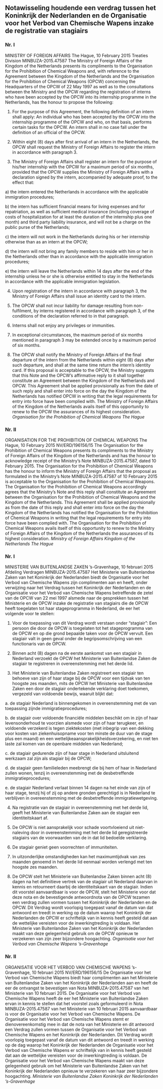 <meta http-equiv='Content-Type' content='text/html; charset=utf-8' />

## Notawisseling houdende een verdrag tussen het Koninkrijk der Nederlanden en de Organisatie voor het Verbod van Chemische Wapens inzake de registratie van stagiairs

### Nr.  I  

MINISTRY OF FOREIGN AFFAIRS The Hague, 10 February 2015 Treaties Division MINBUZA-2015.47587 The Ministry of Foreign Affairs of the Kingdom of the Netherlands presents its compliments to the Organisation for the Prohibition of Chemical Weapons and, with reference to the Agreement between the Kingdom of the Netherlands and the Organisation for the Prohibition of Chemical Weapons (OPCW) concerning the Headquarters of the OPCW of 22 May 1997 as well as to the consultations between the Ministry and the OPCW regarding the registration of interns who have been accepted by the OPCW into its internship programme in the Netherlands, has the honour to propose the following: 

1. For the purpose of this Agreement, the following definition of an intern shall apply: An individual who has been accepted by the OPCW into the internship programme of the OPCW and who, on that basis, performs certain tasks for the OPCW. An intern shall in no case fall under the definition of an official of the OPCW.  

2. Within eight (8) days after first arrival of an intern in the Netherlands, the OPCW shall request the Ministry of Foreign Affairs to register the intern in accordance with paragraph 3.  

3. The Ministry of Foreign Affairs shall register an intern for the purpose of his/her internship with the OPCW for a maximum period of six months, provided that the OPCW supplies the Ministry of Foreign Affairs with a declaration signed by the intern, accompanied by adequate proof, to the effect that: 

a) the intern entered the Netherlands in accordance with the applicable immigration procedures;  

b) the intern has sufficient financial means for living expenses and for repatriation, as well as sufficient medical insurance (including coverage of costs of hospitalization for at least the duration of the internship plus one month) and third party liability insurance, and will not be a charge on the public purse of the Netherlands;  

c) the intern will not work in the Netherlands during his or her internship otherwise than as an intern at the OPCW;  

d) the intern will not bring any family members to reside with him or her in the Netherlands other than in accordance with the applicable immigration procedures;  

e) the intern will leave the Netherlands within 14 days after the end of the internship unless he or she is otherwise entitled to stay in the Netherlands in accordance with the applicable immigration legislation.    

4. Upon registration of the intern in accordance with paragraph 3, the Ministry of Foreign Affairs shall issue an identity card to the intern.  

5. The OPCW shall not incur liability for damage resulting from non-fulfilment, by interns registered in accordance with paragraph 3, of the conditions of the declaration referred to in that paragraph.  

6. Interns shall not enjoy any privileges or immunities.  

7. In exceptional circumstances, the maximum period of six months mentioned in paragraph 3 may be extended once by a maximum period of six months.  

8. The OPCW shall notify the Ministry of Foreign Affairs of the final departure of the intern from the Netherlands within eight (8) days after such departure, and shall at the same time return the intern’s identity card.   If this proposal is acceptable to the OPCW, the Ministry suggests that this Note and the OPCW’s affirmative reply to it shall together constitute an Agreement between the Kingdom of the Netherlands and OPCW. This Agreement shall be applied provisionally as from the date of such reply and shall enter into force on the day the Kingdom of the Netherlands has notified OPCW in writing that the legal requirements for entry into force have been complied with. The Ministry of Foreign Affairs of the Kingdom of the Netherlands avails itself of this opportunity to renew to the OPCW the assurances of its highest consideration. *Organisation for the Prohibition of Chemical Weapons* *The Hague*   

### Nr.  II  

ORGANISATION FOR THE PROHIBITION OF CHEMICAL WEAPONS The Hague, 10 February 2015 NV/ERD/196156/15 The Organisation for the Prohibition of Chemical Weapons presents its compliments to the Ministry of Foreign Affairs of the Kingdom of the Netherlands and has the honour to acknowledge receipt of the Ministry’s Note MINBUZA-2015.47587, dated 10 February 2015. The Organisation for the Prohibition of Chemical Weapons has the honour to inform the Ministry of Foreign Affairs that the proposal as formulated in the Ministry’s Note MINBUZA-2015.47587 of 10 February 2015 is acceptable to the Organisation for the Prohibition of Chemical Weapons. The Organisation for the Prohibition of Chemical Weapons accordingly agrees that the Ministry’s Note and this reply shall constitute an Agreement between the Organisation for the Prohibition of Chemical Weapons and the Kingdom of the Netherlands. This Agreement shall be applied provisionally as from the date of this reply and shall enter into force on the day the Kingdom of the Netherlands has notified the Organisation for the Prohibition of Chemical Weapons in writing that the legal requirements for entry into force have been complied with. The Organisation for the Prohibition of Chemical Weapons avails itself of this opportunity to renew to the Ministry of Foreign Affairs of the Kingdom of the Netherlands the assurances of its highest consideration. *Ministry of Foreign Affairs* *Kingdom of the Netherlands* *The Hague*   

### Nr.  I  

MINISTERIE VAN BUITENLANDSE ZAKEN ’s-Gravenhage, 10 februari 2015 Afdeling Verdragen MINBUZA-2015.47587 Het Ministerie van Buitenlandse Zaken van het Koninkrijk der Nederlanden biedt de Organisatie voor het Verbod van Chemische Wapens zijn complimenten aan en heeft, onder verwijzing naar het Verdrag tussen het Koninkrijk der Nederlanden en de Organisatie voor het Verbod van Chemische Wapens betreffende de zetel van de OPCW van 22 mei 1997 alsmede naar de gesprekken tussen het Ministerie en de OPCW inzake de registratie van stagiairs die de OPCW heeft toegelaten tot haar stageprogramma in Nederland, de eer het volgende voor te stellen: 

1. Voor de toepassing van dit Verdrag wordt verstaan onder “stagiair”: Een persoon die door de OPCW is toegelaten tot het stageprogramma van de OPCW en op die grond bepaalde taken voor de OPCW vervult. Een stagiair valt in geen geval onder de begripsomschrijving van een functionaris van de OPCW.  

2. Binnen acht (8) dagen na de eerste aankomst van een stagiair in Nederland verzoekt de OPCW het Ministerie van Buitenlandse Zaken de stagiair te registreren in overeenstemming met het derde lid.  

3. Het Ministerie van Buitenlandse Zaken registreert een stagiair ten behoeve van zijn of haar stage bij de OPCW voor een tijdvak van ten hoogste zes maanden, mits de OPCW het Ministerie van Buitenlandse Zaken een door de stagiair ondertekende verklaring doet toekomen, vergezeld van voldoende bewijs, waaruit blijkt dat: 

a. de stagiair Nederland is binnengekomen in overeenstemming met de van toepassing zijnde immigratieprocedures;  

b. de stagiair over voldoende financiële middelen beschikt om in zijn of haar levensonderhoud te voorzien alsmede voor zijn of haar terugkeer, en voldoende verzekerd is tegen ziektekosten (met inbegrip van een dekking voor kosten van ziekenhuisopname voor ten minste de duur van de stage plus een maand) en een wettelijkeaansprakelijkheidsverzekering, en niet ten laste zal komen van de openbare middelen van Nederland;  

c. de stagiair gedurende zijn of haar stage in Nederland uitsluitend werkzaam zal zijn als stagiair bij de OPCW;  

d. de stagiair geen familieleden meebrengt die bij hem of haar in Nederland zullen wonen, tenzij in overeenstemming met de desbetreffende immigratieprocedures;  

e. de stagiair Nederland verlaat binnen 14 dagen na het einde van zijn of haar stage, tenzij hij of zij op andere gronden gerechtigd is in Nederland te verblijven in overeenstemming met de desbetreffende immigratiewetgeving.    

4. Na registratie van de stagiair in overeenstemming met het derde lid, geeft het Ministerie van Buitenlandse Zaken aan de stagiair een identiteitskaart af.  

5. De OPCW is niet aansprakelijk voor schade voortvloeiend uit niet-naleving door in overeenstemming met het derde lid geregistreerde stagiairs van de voorwaarden van de in dat lid bedoelde verklaring.  

6. De stagiair geniet geen voorrechten of immuniteiten.  

7. In uitzonderlijke omstandigheden kan het maximumtijdvak van zes maanden genoemd in het derde lid eenmaal worden verlengd met ten hoogste zes maanden.  

8. De OPCW stelt het Ministerie van Buitenlandse Zaken binnen acht (8) dagen na het definitieve vertrek van de stagiair uit Nederland daarvan in kennis en retourneert daarbij de identiteitskaart van de stagiair.   Indien dit voorstel aanvaardbaar is voor de OPCW, stelt het Ministerie voor dat deze nota en de bevestigende antwoordnota van de OPCW tezamen een verdrag zullen vormen tussen het Koninkrijk der Nederlanden en de OPCW. Dit Verdrag wordt voorlopig toegepast vanaf de datum van dat antwoord en treedt in werking op de datum waarop het Koninkrijk der Nederlanden de OPCW er schriftelijk van in kennis heeft gesteld dat aan de wettelijke vereisten voor de inwerkingtreding is voldaan. Het Ministerie van Buitenlandse Zaken van het Koninkrijk der Nederlanden maakt van deze gelegenheid gebruik om de OPCW opnieuw te verzekeren van zijn zeer bijzondere hoogachting. *Organisatie voor het Verbod van Chemische Wapens* *’s-Gravenhage*   

### Nr.  II  

ORGANISATIE VOOR HET VERBOD VAN CHEMISCHE WAPENS ’s-Gravenhage, 10 februari 2015 NV/ERD/196156/15 De Organisatie voor het Verbod van Chemische Wapens biedt haar complimenten aan het Ministerie van Buitenlandse Zaken van het Koninkrijk der Nederlanden aan en heeft de eer de ontvangst te bevestigen van Nota MINBUZA-2015.47587 van het Ministerie van 10 februari 2015. De Organisatie voor het Verbod van Chemische Wapens heeft de eer het Ministerie van Buitenlandse Zaken ervan in kennis te stellen dat het voorstel zoals geformuleerd in Nota MINBUZA-2015.47587 van het Ministerie van 10 februari 2015 aanvaardbaar is voor de Organisatie voor het Verbod van Chemische Wapens. De Organisatie voor het Verbod van Chemische Wapens stemt er dienovereenkomstig mee in dat de nota van het Ministerie en dit antwoord een Verdrag zullen vormen tussen de Organisatie voor het Verbod van Chemische Wapens en het Koninkrijk der Nederlanden. Dit Verdrag wordt voorlopig toegepast vanaf de datum van dit antwoord en treedt in werking op de dag waarop het Koninkrijk der Nederlanden de Organisatie voor het Verbod van Chemische Wapens er schriftelijk van in kennis heeft gesteld dat aan de wettelijke vereisten voor de inwerkingtreding is voldaan. De Organisatie voor het Verbod van Chemische Wapens maakt van deze gelegenheid gebruik om het Ministerie van Buitenlandse Zaken van het Koninkrijk der Nederlanden opnieuw te verzekeren van haar zeer bijzondere hoogachting. *Ministerie van Buitenlandse Zaken* *Koninkrijk der Nederlanden* *’s-Gravenhage*   
